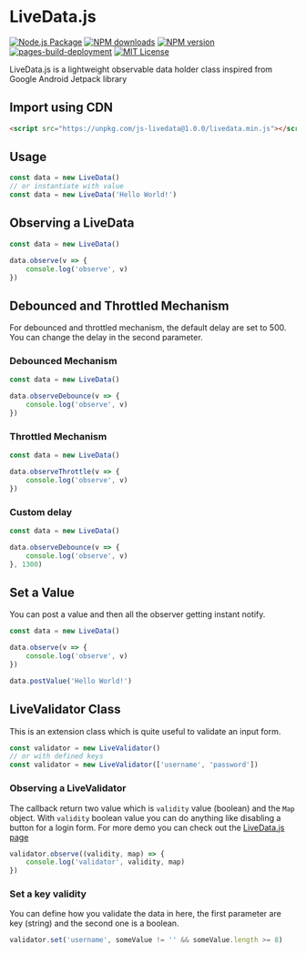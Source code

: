 # LiveData.js

[![Node.js Package](https://github.com/diolan12/livedata/actions/workflows/npm-publish.yml/badge.svg)](https://github.com/diolan12/livedata/actions/workflows/npm-publish.yml)
[![NPM downloads](https://img.shields.io/npm/dm/js-livedata.svg?style=flat)](https://npmcharts.com/compare/js-livedata?minimal=true)
[![NPM version](https://img.shields.io/npm/v/js-livedata.svg?style=flat)](https://npmjs.org/package/js-livedata)
[![pages-build-deployment](https://github.com/diolan12/livedata/actions/workflows/pages/pages-build-deployment/badge.svg)](https://github.com/diolan12/livedata/actions/workflows/pages/pages-build-deployment)
[![MIT License](https://img.shields.io/badge/license-MIT-blue.svg?style=flat)](LICENSE)

LiveData.js is a lightweight observable data holder class inspired from Google Android Jetpack library

## Import using CDN

```html
<script src="https://unpkg.com/js-livedata@1.0.0/livedata.min.js"></script>
```

## Usage

```js
const data = new LiveData()
// or instantiate with value
const data = new LiveData('Hello World!')
```

## Observing a LiveData

```js
const data = new LiveData()

data.observe(v => {
    console.log('observe', v)
})
```

## Debounced and Throttled Mechanism

For debounced and throttled mechanism, the default delay are set to 500. You can change the delay in the second parameter.

### Debounced Mechanism

```js
const data = new LiveData()

data.observeDebounce(v => {
    console.log('observe', v)
})
```

### Throttled Mechanism

```js
const data = new LiveData()

data.observeThrottle(v => {
    console.log('observe', v)
})
```

### Custom delay

```js
const data = new LiveData()

data.observeDebounce(v => {
    console.log('observe', v)
}, 1300)
```

## Set a Value

You can post a value and then all the observer getting instant notify.

```js
const data = new LiveData()

data.observe(v => {
    console.log('observe', v)
})

data.postValue('Hello World!')
```

## LiveValidator Class

This is an extension class which is quite useful to validate an input form.

```js
const validator = new LiveValidator()
// or with defined keys
const validator = new LiveValidator(['username', 'password'])
```

### Observing a LiveValidator

The callback return two value which is `validity` value (boolean) and the `Map` object.
With `validity` boolean value you can do anything like disabling a button for a login form.
For more demo you can check out the [LiveData.js page](https://diolan12.github.io/livedata/)

```js
validator.observe((validity, map) => {
    console.log('validator', validity, map)
})
```

### Set a key validity

You can define how you validate the data in here, the first parameter are key (string) and the second one is a boolean.

```js
validator.set('username', someValue != '' && someValue.length >= 8)
```
